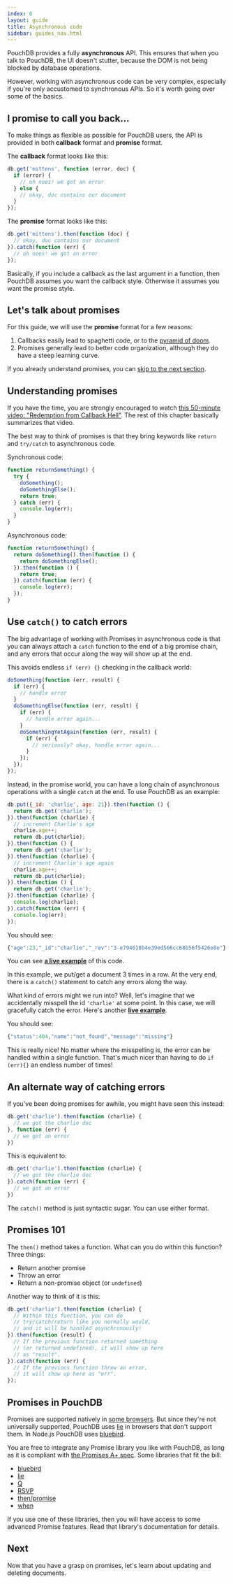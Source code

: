 ```yaml
---
index: 6
layout: guide
title: Asynchronous code
sidebar: guides_nav.html
---
```


PouchDB provides a fully **asynchronous** API. This ensures that when you talk to PouchDB, the UI doesn't stutter, because the DOM is not being blocked by database operations.

However, working with asynchronous code can be very complex, especially if you're only accustomed to synchronous APIs. So it's worth going over some of the basics.

I promise to call you back...
------

To make things as flexible as possible for PouchDB users, the API is provided in both **callback** format and **promise** format.

The **callback** format looks like this:

```js
db.get('mittens', function (error, doc) {
  if (error) {
    // oh noes! we got an error
  } else {
    // okay, doc contains our document
  }
});
```

The **promise** format looks like this:

```js
db.get('mittens').then(function (doc) {
  // okay, doc contains our document
}).catch(function (err) {
  // oh noes! we got an error
});
```

Basically, if you include a callback as the last argument in a function, then PouchDB assumes you want the callback style. Otherwise it assumes you want the promise style.

Let's talk about promises
-------

For this guide, we will use the **promise** format for a few reasons:

1. Callbacks easily lead to spaghetti code, or to the [pyramid of doom](https://medium.com/@wavded/managing-node-js-callback-hell-1fe03ba8baf).
2. Promises generally lead to better code organization, although they do have a steep learning curve.

If you already understand promises, you can [skip to the next section](updating-deleting.html).

Understanding promises
---------

If you have the time, you are strongly encouraged to watch [this 50-minute video: "Redemption from Callback Hell"](http://youtu.be/hf1T_AONQJU). The rest of this chapter basically summarizes that video.

The best way to think of promises is that they bring keywords like `return` and `try/catch` to asynchronous code.

Synchronous code:

```js
function returnSomething() {
  try {
    doSomething();
    doSomethingElse();
    return true;
  } catch (err) {
    console.log(err);
  }
}
```

Asynchronous code:

```js
function returnSomething() {
  return doSomething().then(function () {
    return doSomethingElse();
  }).then(function () {
    return true;
  }).catch(function (err) {
    console.log(err);
  });
}
```

Use `catch()` to catch errors
--------

The big advantage of working with Promises in asynchronous code is that you can always attach a `catch` function to the end of a big promise chain, and any errors that occur along the way will show up at the end.

This avoids endless `if (err) {}` checking in the callback world:

```js
doSomething(function (err, result) {
  if (err) {
    // handle error
  }
  doSomethingElse(function (err, result) {
    if (err) {
      // handle error again...
    }
    doSomethingYetAgain(function (err, result) {
      if (err) {
        // seriously? okay, handle error again...
      }
    });
  });
});
```

Instead, in the promise world, you can have a long chain of asynchronous operations with a single `catch` at the end. To use PouchDB as an example:

```js
db.put({_id: 'charlie', age: 21}).then(function () {
  return db.get('charlie');
}).then(function (charlie) {
  // increment Charlie's age
  charlie.age++;
  return db.put(charlie);
}).then(function () {
  return db.get('charlie');
}).then(function (charlie) {
  // increment Charlie's age again
  charlie.age++;
  return db.put(charlie);
}).then(function () {
  return db.get('charlie');
}).then(function (charlie) {
  console.log(charlie);
}).catch(function (err) {
  console.log(err);
});
```

You should see:

```js
{"age":23,"_id":"charlie","_rev":"3-e794618b4e39ed566cc68b56f5426e8e"}
```

You can see **[a live example](http://bl.ocks.org/nolanlawson/612f95cbbb69eaafc2d5)** of this code.

In this example, we put/get a document 3 times in a row. At the very end, there is a `catch()` statement to catch any errors along the way.

What kind of errors might we run into? Well, let's imagine that we accidentally misspell the id `'charlie'` at some point. In this case, we will gracefully catch the error.  Here's another **[live example](http://bl.ocks.org/nolanlawson/0f1c815cb5fe74cff5fc)**.

You should see:

```js
{"status":404,"name":"not_found","message":"missing"}
```

This is really nice! No matter where the misspelling is, the error can be handled within a single function. That's much nicer than having to do `if (err){}` an endless number of times!

An alternate way of catching errors
-------

If you've been doing promises for awhile, you might have seen this instead:

```js
db.get('charlie').then(function (charlie) {
  // we got the charlie doc
}, function (err) {
  // we got an error
})
``` 

This is equivalent to:

```js
db.get('charlie').then(function (charlie) {
  // we got the charlie doc
}).catch(function (err) {
  // we got an error
})
``` 

The `catch()` method is just syntactic sugar. You can use either format.

Promises 101
------

The `then()` method takes a function. What can you do within this function? Three things:

* Return another promise
* Throw an error
* Return a non-promise object (or `undefined`)

Another way to think of it is this:

```js
db.get('charlie').then(function (charlie) {
  // Within this function, you can do
  // try/catch/return like you normally would,
  // and it will be handled asynchronously!
}).then(function (result) {
  // If the previous function returned something
  // (or returned undefined), it will show up here 
  // as "result".
}).catch(function (err) {
  // If the previous function threw an error,
  // it will show up here as "err".
});
```

Promises in PouchDB
-------

Promises are supported natively in [some browsers](http://caniuse.com/#feat=promises). But since they're not universally supported, PouchDB uses [lie](https://github.com/calvinmetcalf/lie) in browsers that don't support them. In Node.js PouchDB uses [bluebird](https://github.com/petkaantonov/bluebird).

You are free to integrate any Promise library you like with PouchDB, as long as it is compliant with [the Promises A+ spec](http://promisesaplus.com/). Some libraries that fit the bill:

<ul>
<li><a href="https://github.com/petkaantonov/bluebird">bluebird</a></li>
<li><a href="https://github.com/calvinmetcalf/lie">lie</a></li>
<li><a href="https://github.com/kriskowal/q">Q</a></li>
<li><a href="https://github.com/tildeio/rsvp.js">RSVP</a></li>
<li><a href="https://github.com/then/promise">then/promise</a></li>
<li><a href="https://github.com/cujojs/when">when</a></li>
</ul>

If you use one of these libraries, then you will have access to some advanced Promise features. Read that library's documentation for details.

Next
------

Now that you have a grasp on promises, let's learn about updating and deleting documents.